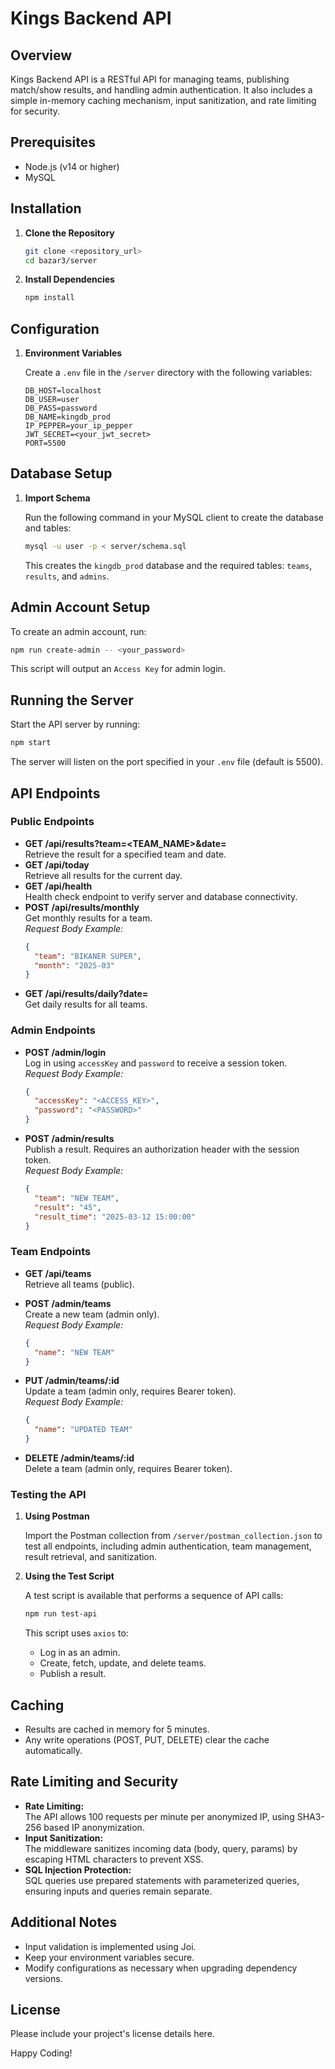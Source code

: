 # Kings Backend API

## Overview
Kings Backend API is a RESTful API for managing teams, publishing match/show results, and handling admin authentication. It also includes a simple in-memory caching mechanism, input sanitization, and rate limiting for security.

## Prerequisites
- Node.js (v14 or higher)
- MySQL

## Installation

1. **Clone the Repository**
   ```bash
   git clone <repository_url>
   cd bazar3/server
   ```

2. **Install Dependencies**
   ```bash
   npm install
   ```

## Configuration

1. **Environment Variables**

   Create a `.env` file in the `/server` directory with the following variables:
   ```env
   DB_HOST=localhost
   DB_USER=user
   DB_PASS=password
   DB_NAME=kingdb_prod
   IP_PEPPER=your_ip_pepper
   JWT_SECRET=<your_jwt_secret>
   PORT=5500
   ```

## Database Setup

1. **Import Schema**

   Run the following command in your MySQL client to create the database and tables:
   ```bash
   mysql -u user -p < server/schema.sql
   ```
   This creates the `kingdb_prod` database and the required tables: `teams`, `results`, and `admins`.

## Admin Account Setup

To create an admin account, run:
```bash
npm run create-admin -- <your_password>
```
This script will output an `Access Key` for admin login.

## Running the Server

Start the API server by running:
```bash
npm start
```
The server will listen on the port specified in your `.env` file (default is 5500).

## API Endpoints

### Public Endpoints
- **GET /api/results?team=<TEAM_NAME>&date=<YYYY-MM-DD>**  
  Retrieve the result for a specified team and date.
- **GET /api/today**  
  Retrieve all results for the current day.
- **GET /api/health**  
  Health check endpoint to verify server and database connectivity.
- **POST /api/results/monthly**  
  Get monthly results for a team.  
  _Request Body Example:_
  ```json
  {
    "team": "BIKANER SUPER",
    "month": "2025-03"
  }
  ```
- **GET /api/results/daily?date=<YYYY-MM-DD>**  
  Get daily results for all teams.

### Admin Endpoints
- **POST /admin/login**  
  Log in using `accessKey` and `password` to receive a session token.  
  _Request Body Example:_
  ```json
  {
    "accessKey": "<ACCESS_KEY>",
    "password": "<PASSWORD>"
  }
  ```
- **POST /admin/results**  
  Publish a result. Requires an authorization header with the session token.  
  _Request Body Example:_
  ```json
  {
    "team": "NEW TEAM",
    "result": "45",
    "result_time": "2025-03-12 15:00:00"
  }
  ```

### Team Endpoints
- **GET /api/teams**  
  Retrieve all teams (public).

- **POST /admin/teams**  
  Create a new team (admin only).  
  _Request Body Example:_
  ```json
  {
    "name": "NEW TEAM"
  }
  ```

- **PUT /admin/teams/:id**  
  Update a team (admin only, requires Bearer token).  
  _Request Body Example:_
  ```json
  {
    "name": "UPDATED TEAM"
  }
  ```

- **DELETE /admin/teams/:id**  
  Delete a team (admin only, requires Bearer token).

### Testing the API

1. **Using Postman**

   Import the Postman collection from `/server/postman_collection.json` to test all endpoints, including admin authentication, team management, result retrieval, and sanitization.

2. **Using the Test Script**

   A test script is available that performs a sequence of API calls:
   ```bash
   npm run test-api
   ```
   This script uses `axios` to:
   - Log in as an admin.
   - Create, fetch, update, and delete teams.
   - Publish a result.

## Caching

- Results are cached in memory for 5 minutes.
- Any write operations (POST, PUT, DELETE) clear the cache automatically.

## Rate Limiting and Security

- **Rate Limiting:**  
  The API allows 100 requests per minute per anonymized IP, using SHA3-256 based IP anonymization.
- **Input Sanitization:**  
  The middleware sanitizes incoming data (body, query, params) by escaping HTML characters to prevent XSS.
- **SQL Injection Protection:**  
  SQL queries use prepared statements with parameterized queries, ensuring inputs and queries remain separate.

## Additional Notes
- Input validation is implemented using Joi.
- Keep your environment variables secure.
- Modify configurations as necessary when upgrading dependency versions.

## License
Please include your project's license details here.

Happy Coding!
